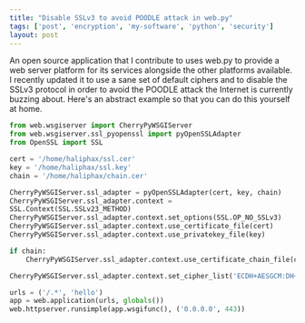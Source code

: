 ```yaml
---
title: "Disable SSLv3 to avoid POODLE attack in web.py"
tags: ['post', 'encryption', 'my-software', 'python', 'security']
layout: post
---
```


An open source application that I contribute to uses web.py to provide a
web server platform for its services alongside the other platforms
available. I recently updated it to use a sane set of default ciphers
and to disable the SSLv3 protocol in order to avoid the POODLE attack
the Internet is currently buzzing about. Here's an abstract example so
that you can do this yourself at home.<!--more-->

```python
from web.wsgiserver import CherryPyWSGIServer
from web.wsgiserver.ssl_pyopenssl import pyOpenSSLAdapter
from OpenSSL import SSL

cert = '/home/haliphax/ssl.cer'
key = '/home/haliphax/ssl.key'
chain = '/home/haliphax/chain.cer'

CherryPyWSGIServer.ssl_adapter = pyOpenSSLAdapter(cert, key, chain)
CherryPyWSGIServer.ssl_adapter.context =
SSL.Context(SSL.SSLv23_METHOD)
CherryPyWSGIServer.ssl_adapter.context.set_options(SSL.OP_NO_SSLv3)
CherryPyWSGIServer.ssl_adapter.context.use_certificate_file(cert)
CherryPyWSGIServer.ssl_adapter.context.use_privatekey_file(key)

if chain:
    CherryPyWSGIServer.ssl_adapter.context.use_certificate_chain_file(chain)

CherryPyWSGIServer.ssl_adapter.context.set_cipher_list('ECDH+AESGCM:DH+AESGCM:ECDH+AES256:DH+AES256:ECDH+AES128:DH+AES:ECDH+3DES:DH+3DES:RSA+AESGCM:RSA+AES:RSA+3DES:!aNULL:!MD5:!DSS')

urls = ('/.*', 'hello')
app = web.application(urls, globals())
web.httpserver.runsimple(app.wsgifunc(), ('0.0.0.0', 443))
```
